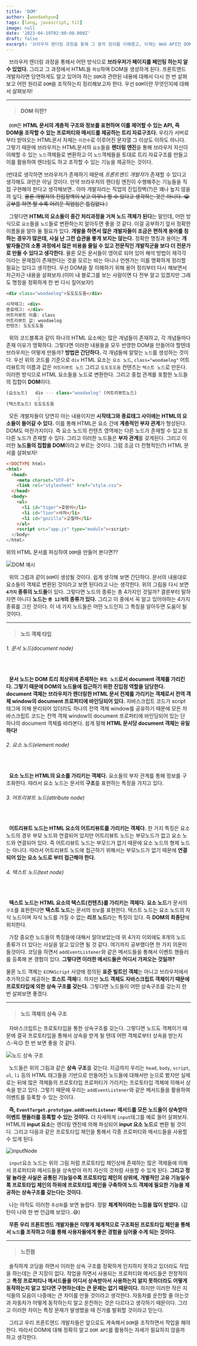 ```yaml
---
title: 'DOM'
author: [woodaehyun]
tags: [lang, javascript, til]
image: null
date: '2023-04-19T02:00:00.000Z'
draft: false
excerpt: '브라우저 렌더링 과정을 통해 그 동작 원리를 이해했고, 이제는 Web API인 DOM API를 어떻게 활용하여 DOM 트리를 조작하는지에 대해 공부하고 생각을 정리하려 한다.'
---
```


&nbsp;&nbsp;브라우저 렌더링 과정을 통해서 어떤 방식으로 **브라우저가 페이지를 페인팅 하는지 알 수 있었다.** 그리고 그 과정에서 HTML을 `파싱`하며 DOM을 생성하게 된다. 프론트엔드 개발자라면 당연하게도 알고 있어야 하는 `DOM`과 관련된 내용에 대해서 다시 한 번 살펴보고 어떤 원리로 `DOM`을 조작하는지 정리해보고자 한다. 우선 `DOM`이란 무엇인지에 대해서 살펴보자!

---

> #### DOM 이란?

&nbsp;&nbsp;`DOM`은 **HTML 문서의 계층적 구조와 정보를 표현하며 이를 제어할 수 있는 API, 즉 DOM을 조작할 수 있는 프로퍼티와 메서드를 제공하는 트리 자료구조다.** 우리가 서버로 부터 받아오는 HTML문서 자체는 `이진수`로 이루어진 문자열 그 이상도 이하도 아니다. 그렇기 때문에 브라우저는 HTML문서의 `요소`들을 **렌더링 엔진**을 통해 브라우저 자신이 이해할 수 있는 `노드`객체들로 변환하고 이 `노드`객체들을 토대로 트리 자료구조를 만들고 이를 활용하여 렌더링도 하고 조작할 수 있는 기능을 제공하는 것이다.

(반대로 생각하면 브라우저가 존재하기 때문에 *프론트엔드 개발자*가 존재할 수 있다고 생각해도 과언은 아닐 것이다. 만약 브라우저의 렌더링 엔진이 수행해주는 기능들을 직접 구현해야 한다고 생각해보면.. 아마 개발자라는 직업의 진입장벽(?)은 꽤나 높지 않을까 싶다. ~~물론 개발자의 진입장벽이 낮고 아무나 할 수 있다고 생각하는 것은 아니다. 😭 공부를 하면 할 수록 어려운 직업임은 틀림없다.~~)

&nbsp;&nbsp;그렇다면 **HTML의 요소들이 중간 처리과정을 거쳐 노드 객체가 된다**는 말인데, 어떤 방식으로 `요소`들을 `노드`들로 변환하는지 알아두면 좋을 것 같다. 이걸 공부하기 앞서 정확한 이름들을 알아 둘 필요가 있다. **개발을 하면서 많은 개발자들이 조금은 편하게 용어를 칭하는 경우가 많은데, 사실 난 그런 습관을 좋게 보지는 않는다.** 정확한 명칭과 용어는 **개발자들간의 소통 과정에서 많은 비용을 줄일 수 있고 전문직인 개발직군을 보다 더 전문가로 만들 수 있다고 생각한다.** 물론 모든 문서들이 영어로 되어 있어 해석 방법이 제각각이라는 문제점이 존재한다는 것을 모르는 바는 아니나 언젠가는 이를 명확하게 정리할 필요는 있다고 생각한다. 우선 DOM을 잘 이해하기 위해 용어 정리부터 다시 해보면서 차근차근 내용을 살펴보자.(이미 내 블로그를 보는 사람이면 다 전부 알고 있겠지만 그래도 명칭을 정확하게 한 번 다시 짚어보자!)

```HTML
<div class="woodaelog">도도도도돔</div>

시작태그: <div>
종료태그: </div>
어트리뷰트 이름: class
어트리뷰트 값: woodaelog
컨텐츠: 도도도도돔
```

&nbsp;&nbsp;위의 코드블록과 같이 하나의 HTML 요소에는 많은 개념들이 존재하고, 각 개념들마다 존재 이유가 명확하다. 그렇다면 이러한 내용들을 모두 반영한 DOM을 만들어야 할텐데 브라우저는 어떻게 만들까? **방법은 간단하다.** 각 개념들에 알맞는 `노드`를 생성하는 것이다. 우선 위의 코드를 기준으로 `div` HTML 요소는 `요소 노드`, `class="woodaelog"` 어트리뷰트의 이름과 값은 `어트리뷰트 노드` 그리고 `도도도도돔` 컨텐츠는 `텍스트 노드`로 만든다. 이러한 방식으로 HTML 요소들을 노드로 변환한다. 그리고 중첩 관계를 포함한 노드들의 집합이 **DOM**이다.

```javascript
(요소노드)   div --- class="woodaelog" (어트리뷰트노드)
            |
(텍스트노드) 도도도도돔
```

&nbsp;&nbsp;모든 개발자들이 당연히 아는 내용이지만 **시작태그와 종료태그 사이에는 HTML의 요소들이 들어갈 수 있다.** 이를 통해 HTML은 요소 간에 **계층적인 부자 관계**가 형성된다. DOM도 마찬가지이다. 즉 요소 노드의 컨텐츠 영역에는 다른 노드가 존재할 수 있고 또 다른 노드가 존재할 수 있다. 그리고 이러한 노드들은 **부자 관계**를 갖게된다. 그리고 이러한 **노드들의 집합을 DOM**이라고 부르는 것이다. 그럼 조금 더 전형적인(?) HTML 문서를 살펴보자!

```HTML
<!DOCTYPE html>
<html>
  <head>
    <meta charset="UTF-8">
    <link rel="stylesheet" href="style.css">
  </head>
  <body>
    <ul>
      <li id="tiger">호랑이</li>
      <li id="lion">사자</li>
      <li id="gozilla">고질라</li>
    </ul>
    <script src="app.js" type="module"><script>
  </body>
</html>
```

위의 HTML 문서를 파싱하여 `DOM`을 만들어 본다면??

<img src="img/DOM_ex.png" alt="DOM 예시"/>
<br/>

&nbsp;&nbsp;위의 그럼과 같이 `DOM`이 생성될 것이다. 쉽게 생각해 보면 간단하다. 문서의 내용대로 요소들이 객체로 변환된 것이라고 보면 된다라고 나는 생각한다. 위의 그림을 다시 보면 **`4가지` 종류의 노드들**이 있다. 그렇다면 노드의 종류는 총 4가지인 것일까? 결론부터 말하자면 아니다 **노드는 `총 12개`의 종류가 있다.** 그리고 이 중에서 꼭 알고 있어야하는 4가지 종류를 그린 것이다. 이 네 가지 노드들은 어떤 노드인지 그 특징을 알아두면 도움이 될 것이다.

---

> #### 노드 객체 타입

###### 1. 문서 노드(document node)

<br/>

&nbsp;&nbsp;**문서 노드는 DOM 트리 최상위에 존재하는 `루트 노드`로서 document 객체를 가리킨다. 그렇기 때문에 DOM의 노드들에 접근하기 위한 진입점 역할을 담당한다. document 객체는 브라우저가 렌더링한 HTML 문서 전체를 가리키는 객체로서 전역 객체 window의 document 프로퍼티에 바인딩되어 있다.** 자바스크립트 코드가 script 태그에 의해 분리되어 있더라도 하나의 전역 객체 window를 공유하기 때문에 모든 자바스크립트 코드는 전역 객체 window의 document 프로퍼티에 바인딩되어 있는 단 하나의 document 객체를 바라본다. 쉽게 말해 **HTML 문서당 document 객체는 유일하다!**

###### 2. 요소 노드(element node)

<br/>

&nbsp;&nbsp;**요소 노드는 HTML의 요소를 가리키는 객체다.** 요소들의 부자 관계를 통해 정보를 구조화한다. 따라서 요소 노드는 문서의 **구조**를 표현하는 특징을 가지고 있다.

###### 3. 어트리뷰트 노드(attribute node)

<br/>

&nbsp;&nbsp;**어트리뷰트 노드는 HTML 요소의 어트리뷰트를 가리키는 객체다.** 한 가지 특징은 요소 노드의 경우 부모 노드와 연결되어 있지만 어트리뷰트 노드는 부모노드가 없고 요소 노드와 연결되어 있다. 즉 어트리뷰트 노드는 부모드가 없기 때문에 요소 노드의 형제 노드는 아니다. 따라서 어트리뷰트 노드에 접근하기 위해서는 부모노드가 없기 때문에 **연결되어 있는 요소 노드로 부터 접근해야 한다.**

###### 4. 텍스트 노드(text node)

<br/>

&nbsp;&nbsp;**텍스트 노드는 HTML 요소의 텍스트(컨텐츠)를 가리키는 객체다.** **요소 노드**가 문서의 `구조`를 표현한다면 **텍스트 노드**는 문서의 `정보`를 표현한다. 텍스트 노드는 요소 노드의 자식 노드이며 자식 노드를 가질 수 없는 **리프 노드**라는 특징이 있다. 즉 **DOM의 최종단**에 위치한다.

&nbsp;&nbsp;가장 중요한 노드들의 특징들에 대해서 알아보았는데 위 4가지 이외에도 8개의 노드 종류가 더 있다는 사실을 알고 있으면 될 것 같다. 여기까지 공부했다면 한 가지 의문이 들것이다. 코딩을 하면서 `addEventListener`와 같은 메서드들을 통해서 이벤트 핸들러를 등록해 본 경험이 있다. **그렇다면 이러한 메서드들은 어디서 가져오는 것일까?**

물론 노드 객체는 `ECMAScript` 사양에 정의된 **표준 빌트인 객체**는 아니고 브라우저에서 추가적으로 제공하는 **호스트 객체**다. 하지만 **노드 객체도 자바스크립트 객체이기 때문에 프로토타입에 의한 상속 구조를 갖는다.** 그렇다면 노드들이 어떤 상속구조를 갖는지 한 번 살펴보면 좋겠다.

---

> #### 노드 객체의 상속 구조

&nbsp;&nbsp;자바스크립트는 프로토타입을 통한 상속구조를 갖는다. 그렇다면 노드도 객체이기 때문에 결국 프로토타입을 통해서 상속을 받게 될 텐데 어떤 객체로부터 상속을 받는지 스-윽😉 한 번 보면 좋을 것 같다.

<img src="img/node_inheritance.png" alt="노드 상속 구조"/>

<br/>

&nbsp;&nbsp;노드들은 위의 그림과 같은 **상속 구조**를 갖는다. 지금까지 우리는 `head`, `body`, `script`, `ul`, `li` 등의 HTML 태그들을 기반으로 만들어진 노드들에 대해서만 눈으로 봤지만 실제로는 뒤에 많은 객체들의 프로토타입 프로퍼티가 가리키는 프로토타입 객체에 의해서 상속을 받고 있다. 그렇기 때문에 우리는 `addEventListener`와 같은 메서드들을 활용하여 이벤트를 등록할 수 있는 것이다.

&nbsp;&nbsp;**즉, `EventTarget.prototype.addEventListener` 메서드를 모든 노드들이 상속받아 이벤트 핸들러를 등록할 수 있는 것이다.** 더 자세하게 `input`태그를 예로 들어 살펴보자. HTML의 **input 요소**는 렌더링 엔진에 의해 파싱되어 **input 요소 노드**로 변환 될 것이다. 그리고 다음과 같은 프로토타입 체인을 통해서 각종 프로퍼티와 메서드들을 사용할 수 있게 된다.

<img src="img/inputNode.png" alt="inputNode"/>

<br/>

&nbsp;&nbsp;`input`요소 노드는 위의 그림 처럼 프로토타입 체인상에 존재하는 많은 객체들에 의해서 프로퍼티와 메서드들을 상속받아 마치 자신의 것처럼 사용할 수 있게 된다. **그리고 정말 놀라운 사실은 공통된 기능일수록 프로토타입 체인의 상위에, 개별적인 고유 기능일수록 프로토타입 체인의 하위에 프로토타입 체인을 구축하여 노드 객체에 필요한 기능을 제공하는 상속구조를 갖는다는 것이다.**

&nbsp;&nbsp;나는 아직도 이러한 `추상화`를 보면 놀랍다. 정말 **체계적이라는 느낌을 많이 받았다.** (감탄이 나와 한 번 언급해 보았다..😅)

&nbsp;&nbsp;**무튼 우리 프론트엔드 개발자들은 이렇게 체계적으로 구조화된 프로토타입 체인을 통해서 `노드`를 조작하고 이를 통해 사용자들에게 좋은 경험을 심어줄 수게 되는 것이다.**

---

> #### 느낀점

&nbsp;&nbsp;솔직하게 코딩을 하면서 이러한 상속 구조를 정확하게 인지하지 못하고 있더라도 작업을 하는데는 큰 지장이 없다. 작업을 하면서 사용되는 프로퍼티와 메서드들은 한정적이고 **특정 프로퍼티나 메서드들을 어디서 상속받아서 사용하는지 알지 못하더라도 어떻게 동작하는지 알고 있다면 구현하는데는 큰 문제는 없기 때문이다.** 하지만 이러한 작은 지식들의 모음이 나중에는 큰 차이를 만들 것이라고 생각한다. 자동차를 운전할 줄 아는것과 자동차가 어떻게 동작하는지 알고 운전하는 것은 다르다고 생각하기 때문이다. 그리고 이러한 차이는 특정 문제가 발생했을 때 진가를 발휘할 것이라고 믿는다.

&nbsp;&nbsp;그리고 우리 프론트엔드 개발자들은 앞으로도 계속해서 `DOM`을 조작하면서 작업을 해야한다. 따라서 DOM에 대해 정확히 알고 `DOM API`를 활용하는 자세가 필요하지 않을까 하고 생각한다.
